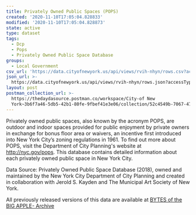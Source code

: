 ```yaml
---
title: Privately Owned Public Spaces (POPS)
created: '2020-11-10T17:05:04.828833'
modified: '2020-11-10T17:05:04.828873'
state: active
type: dataset
tags:
  - Dcp
  - Pops
  - Privately Owned Public Space Database
groups:
  - Local Government
csv_url: 'https://data.cityofnewyork.us/api/views/rvih-nhyn/rows.csv?accessType=DOWNLOAD'
json_url: >-
  https://data.cityofnewyork.us/api/views/rvih-nhyn/rows.json?accessType=DOWNLOAD
layout: post
postman_collection_url: >-
  https://thedaydasource.postman.co/workspace/City-of New
  York~3b6f7a46-5db5-42b1-80fe-9fbef41e3e06/collection/52c4549b-7067-47ba-a443-5bbcccb465b7
---
```

Privately owned public spaces, also known by the acronym POPS, are outdoor and indoor spaces provided for public enjoyment by private owners in exchange for bonus floor area or waivers, an incentive first introduced into New York City’s zoning regulations in 1961. To find out more about POPS, visit the Department of City Planning's website at http://nyc.gov/pops. This database contains detailed information about each privately owned public space in New York City.

Data Source: Privately Owned Public Space Database (2018), owned and maintained by the New York City Department of City Planning and created in collaboration with Jerold S. Kayden and The Municipal Art Society of New York.

All previously released versions of this data are available at <a href="https://www1.nyc.gov/site/planning/data-maps/open-data/bytes-archive.page?sorts[year]=0">BYTES of the BIG APPLE- Archive</a>

